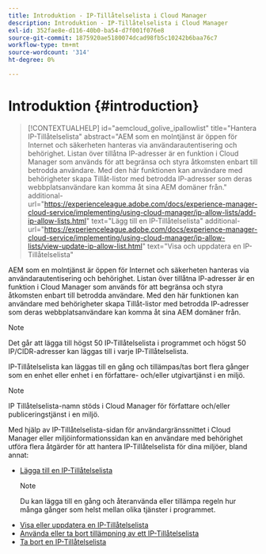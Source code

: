 ```yaml
---
title: Introduktion - IP-Tillåtelselista i Cloud Manager
description: Introduktion - IP-Tillåtelselista i Cloud Manager
exl-id: 352fae8e-d116-40b0-ba54-d7f001f076e8
source-git-commit: 1875920ae5180074dcad98fb5c10242b6baa76c7
workflow-type: tm+mt
source-wordcount: '314'
ht-degree: 0%

---
```


# Introduktion {#introduction}

>[!CONTEXTUALHELP]
>id="aemcloud_golive_ipallowlist"
>title="Hantera IP-Tillåtelselista"
>abstract="AEM som en molntjänst är öppen för Internet och säkerheten hanteras via användarautentisering och behörighet. Listan över tillåtna IP-adresser är en funktion i Cloud Manager som används för att begränsa och styra åtkomsten enbart till betrodda användare. Med den här funktionen kan användare med behörigheter skapa Tillåt-listor med betrodda IP-adresser som deras webbplatsanvändare kan komma åt sina AEM domäner från."
>additional-url="https://experienceleague.adobe.com/docs/experience-manager-cloud-service/implementing/using-cloud-manager/ip-allow-lists/add-ip-allow-lists.html" text="Lägg till en IP-Tillåtelselista"
>additional-url="https://experienceleague.adobe.com/docs/experience-manager-cloud-service/implementing/using-cloud-manager/ip-allow-lists/view-update-ip-allow-list.html" text="Visa och uppdatera en IP-Tillåtelselista"

AEM som en molntjänst är öppen för Internet och säkerheten hanteras via användarautentisering och behörighet. Listan över tillåtna IP-adresser är en funktion i Cloud Manager som används för att begränsa och styra åtkomsten enbart till betrodda användare. Med den här funktionen kan användare med behörigheter skapa Tillåt-listor med betrodda IP-adresser som deras webbplatsanvändare kan komma åt sina AEM domäner från.

>[!NOTE]
>Det går att lägga till högst 50 IP-Tillåtelselista i programmet och högst 50 IP/CIDR-adresser kan läggas till i varje IP-Tillåtelselista.

IP-Tillåtelselista kan läggas till en gång och tillämpas/tas bort flera gånger som en enhet eller enhet i en författare- och/eller utgivartjänst i en miljö.

>[!NOTE]
>IP Tillåtelselista-namn stöds i Cloud Manager för författare och/eller publiceringstjänst i en miljö.

Med hjälp av IP-Tillåtelselista-sidan för användargränssnittet i Cloud Manager eller miljöinformationssidan kan en användare med behörighet utföra flera åtgärder för att hantera IP-Tillåtelselista för dina miljöer, bland annat:

* [Lägga till en IP-Tillåtelselista](/help/implementing/cloud-manager/ip-allow-lists/add-ip-allow-lists.md)
   >[!NOTE]
   > Du kan lägga till en gång och återanvända eller tillämpa regeln hur många gånger som helst mellan olika tjänster i programmet.
* [Visa eller uppdatera en IP-Tillåtelselista](/help/implementing/cloud-manager/ip-allow-lists/view-update-ip-allow-list.md)
* [Använda eller ta bort tillämpning av ett IP-Tillåtelselista](/help/implementing/cloud-manager/ip-allow-lists/apply-allow-list.md)
* [Ta bort en IP-Tillåtelselista](/help/implementing/cloud-manager/ip-allow-lists/delete-ip-allow-list.md)
